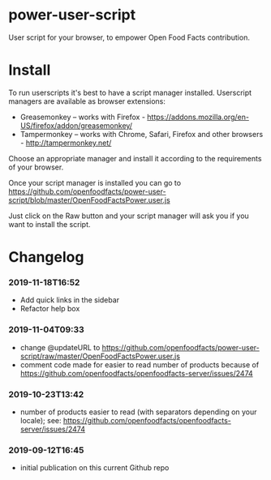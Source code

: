 # power-user-script
User script for your browser, to empower Open Food Facts contribution.

# Install
To run userscripts it's best to have a script manager installed. Userscript managers are available as browser extensions:

* Greasemonkey  – works with Firefox - https://addons.mozilla.org/en-US/firefox/addon/greasemonkey/
* Tampermonkey  – works with Chrome, Safari, Firefox and other browsers - http://tampermonkey.net/

Choose an appropriate manager and install it according to the requirements of your browser.

Once your script manager is installed you can go to https://github.com/openfoodfacts/power-user-script/blob/master/OpenFoodFactsPower.user.js

Just click on the Raw button and your script manager will ask you if you want to install the script.

# Changelog
### 2019-11-18T16:52
* Add quick links in the sidebar
* Refactor help box
### 2019-11-04T09:33
* change @updateURL to https://github.com/openfoodfacts/power-user-script/raw/master/OpenFoodFactsPower.user.js
* comment code made for easier to read number of products because of https://github.com/openfoodfacts/openfoodfacts-server/issues/2474
### 2019-10-23T13:42
* number of products easier to read (with separators depending on your locale); see: https://github.com/openfoodfacts/openfoodfacts-server/issues/2474
### 2019-09-12T16:45
* initial publication on this current Github repo
